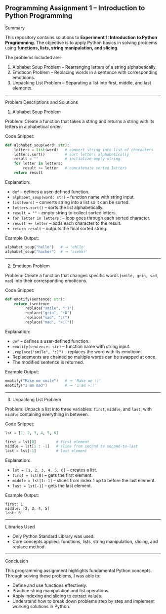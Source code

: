 ## Programming Assignment 1 – Introduction to Python Programming

Summary

This repository contains solutions to **Experiment 1: Introduction to Python Programming**.
The objective is to apply Python basics in solving problems using **functions, lists, string manipulation, and slicing**.

The problems included are:

1. Alphabet Soup Problem – Rearranging letters of a string alphabetically.
2. Emoticon Problem – Replacing words in a sentence with corresponding emoticons.
3. Unpacking List Problem – Separating a list into first, middle, and last elements.

_____________________________________________________________________________________________________________________________________

Problem Descriptions and Solutions

1. Alphabet Soup Problem

Problem:
Create a function that takes a string and returns a string with its letters in alphabetical order.

Code Snippet:

```python
def alphabet_soup(word: str):
    letters = list(word)   # convert string into list of characters
    letters.sort()         # sort letters alphabetically
    result = ""            # initialize empty string
    for letter in letters:
        result += letter   # concatenate sorted letters
    return result
```

Explanation:

* `def` – defines a user-defined function.
* `alphabet_soup(word: str)` – function name with string input.
* `list(word)` – converts string into a list so it can be sorted.
* `letters.sort()` – sorts the list alphabetically.
* `result = ""` – empty string to collect sorted letters. 
* `for letter in letters:` – loop goes through each sorted character.
* `result += letter` – adds each character to the result.
* `return result` – outputs the final sorted string.

Example Output:

```python
alphabet_soup("hello")   # ➞ 'ehllo'
alphabet_soup("hacker")  # ➞ 'acehkr'
```
_____________________________________________________________________________________________________________________________________

2. Emoticon Problem

Problem:
Create a function that changes specific words (`smile, grin, sad, mad`) into their corresponding emoticons.

Code Snippet:

```python
def emotify(sentence: str):
    return (sentence
        .replace("smile", ":)")
        .replace("grin", ":D")
        .replace("sad", ":(")
        .replace("mad", ">:("))
```

Explanation:

* `def` – defines a user-defined function.
* `emotify(sentence: str)` – function name with string input.
* `.replace("smile", ":)")` – replaces the word with its emoticon.
* Replacements are chained so multiple words can be swapped at once.
* The modified sentence is returned.

Example Output:

```python
emotify("Make me smile")   # ➞ 'Make me :)'
emotify("I am mad")        # ➞ 'I am >:('
```
_____________________________________________________________________________________________________________________________________

3. Unpacking List Problem

Problem:
Unpack a list into three variables: `first`, `middle`, and `last`, with `middle` containing everything in between.

Code Snippet:

```python
lst = [1, 2, 3, 4, 5, 6]

first = lst[0]         # first element
middle = lst[1 : -1]   # slice from second to second-to-last
last = lst[-1]         # last element
```

Explanation:

* `lst = [1, 2, 3, 4, 5, 6]` – creates a list.
* `first = lst[0]` – gets the first element.
* `middle = lst[1:-1]` – slices from index 1 up to before the last element.
* `last = lst[-1]` – gets the last element.

Example Output:

```
first: 1  
middle: [2, 3, 4, 5]  
last: 6
```

_____________________________________________________________________________________________________________________________________

Libraries Used

* Only Python Standard Library was used.
* Core concepts applied: functions, lists, string manipulation, slicing, and replace method.

_____________________________________________________________________________________________________________________________________

Conclusion

This programming assignment highlights fundamental Python concepts. Through solving these problems, I was able to:

* Define and use functions effectively.
* Practice string manipulation and list operations.
* Apply indexing and slicing to extract values.
* Understand how to break down problems step by step and implement working solutions in Python.



